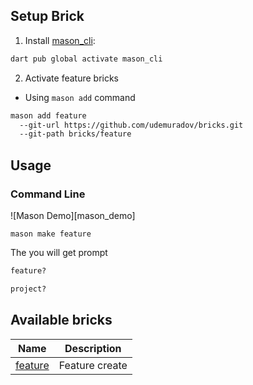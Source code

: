 ## Setup Brick 
1. Install [mason_cli](https://pub.dev/packages/mason_cli):
```sh
dart pub global activate mason_cli
```

2. Activate feature bricks
- Using `mason add` command
```sh
mason add feature
  --git-url https://github.com/udemuradov/bricks.git
  --git-path bricks/feature
```


## Usage
### Command Line

![Mason Demo][mason_demo]

```
mason make feature
```

The you will get prompt
```sh
feature?
```
```sh
project?
```


## Available bricks

| Name | Description |
| --- | --- |
| [feature](./bricks/feature) | Feature create |

